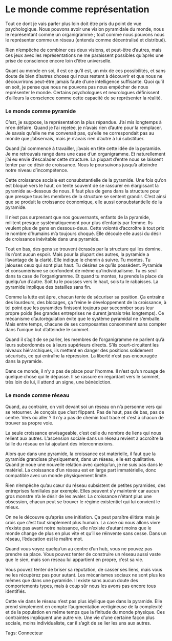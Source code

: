 # Le monde comme représentation

Tout ce dont je vais parler plus loin doit être pris du point de vue psychologique. Nous pouvons avoir une vision pyramidale du monde, nous le représentant comme un organigramme ; tout comme nous pouvons nous le représenter comme un réseau (entendu comme décentralisé et distribué).

Rien n’empêche de combiner ces deux visions, et peut-être d’autres, mais ces jeux avec les représentations ne me paraissent possibles qu’après une prise de conscience encore loin d’être universelle.

Quant au monde en soi, il est ce qu’il est, un mix de ces possibilités, et sans doute de bien d’autres choses qui nous restent à découvrir et que nous ne découvrirons peut-être jamais faute d’une intelligence suffisante. Quoi qu’il en soit, je pense que nous ne pouvons pas nous empêcher de nous représenter le monde. Certains psychologues et neurologues définissent d’ailleurs la conscience comme cette capacité de se représenter la réalité.

### Le monde comme pyramide

C’est, je suppose, la représentation la plus répandue. J’ai mis longtemps à m’en défaire. Quand je l’ai rejetée, je n’avais rien d’autre pour la remplacer. Je savais qu’elle ne me convenait pas, qu’elle ne correspondait pas au monde que j’observais, mais je n’avais rien d’autre à lui substituer.

Quand j’ai commencé à travailler, j’avais en tête cette idée de la pyramide. Je me retrouvais rangé dans une case d’un organigramme. Et naturellement j’ai eu envie d’escalader cette structure. La plupart d’entre nous se laissent tenter par ce désir de croissance. Nous le poursuivons jusqu’à atteindre notre niveau d’incompétence.

Cette croissance sociale est consubstantielle de la pyramide. Une fois qu’on est bloqué vers le haut, on tente souvent de se rassurer en élargissant la pyramide au-dessous de nous. Il faut plus de gens dans la structure pour que presque tous les membres de la structure se sentent grandir. C’est ainsi que se produit la croissance économique, elle aussi consubstantielle de la pyramide.

Il n’est pas surprenant que nos gouvernants, enfants de la pyramide, militent presque systématiquement pour plus d’enfants par femme. Ils veulent plus de gens en dessous-deux. Cette volonté d’accroître à tout prix le nombre d’humains m’a toujours choqué. Elle découle elle aussi du désir de croissance inévitable dans une pyramide.

Tout en bas, des gens se trouvent écrasés par la structure qui les domine. Ils n’ont aucun espoir. Mais pour la plupart des autres, la pyramide a l’avantage de la clarté. Elle indique le chemin à suivre. Tu montes. Tu jalouses ceux qui sont plus haut. Tu désires ce qu’ils possèdent. Pyramide et consumérisme se confondent de même qu’individualisme. Tu es seul dans ta case de l’organigramme. Et quand tu montes, tu prends la place de quelqu’un d’autre. Soit tu le pousses vers le haut, sois tu le rabaisses. La pyramide implique des batailles sans fin.

Comme la lutte est âpre, chacun tente de sécuriser sa position. Ça entraîne des lourdeurs, des blocages, ça freine le développement de la croissance, à tel point que les pyramides finissent toujours par succomber sous leur propre poids (les grandes entreprises ne durent jamais très longtemps). Ce mécanisme d’autorégulation évite que le système pyramidal ne s’emballe. Mais entre temps, chacune de ses composantes consomment sans compter dans l’unique but d’atteindre le sommet.

Quand il s’agit de se parler, les membres de l’organigramme ne parlent qu’à leurs subordonnés ou à leurs supérieurs directs. S’ils court-circuitent les niveaux hiérarchiques, ils mettent en danger des positions solidement sécurisés, ce qui entraîne la répression. La liberté n’est pas encouragée dans la pyramide.

Dans ce monde, il n’y a pas de place pour l’homme. Il n’est qu’un rouage de quelque chose qui le dépasse. Il se rassure en regardant vers le sommet, très loin de lui, il attend un signe, une bénédiction.

### Le monde comme réseau

Quand, au contraire, on voit devant soi un réseau on n’a personne vers qui se retourner. Je conçois que c’est flippant. Pas de haut, pas de bas, pas de centre. Vers où aller ? Il n’y a pas de chemin tout tracé et c’est à chacun de trouver sa propre voie.

La seule croissance envisageable, c’est celle du nombre de liens qui nous relient aux autres. L’ascension sociale dans un réseau revient à accroître la taille du réseau en lui ajoutant des interconnexions.

Alors que dans une pyramide, la croissance est matérielle, il faut que la pyramide grandisse physiquement, dans un réseau, elle est qualitative. Quand je noue une nouvelle relation avec quelqu’un, je ne suis pas dans le matériel. La croissance d’un réseau est en large part immatérielle, donc compatible avec un monde physiquement limité.

Rien n’empêche qu’au cœur du réseau subsistent de petites pyramides, des entreprises familiales par exemple. Elles peuvent s’y maintenir car aucun gros monstre n’a le désir de les avaler. La croissance n’étant plus une obsession, chacun peut se trouver le régime existentiel qui lui convient le mieux.

On ne le découvre qu’après une initiation. Ça peut paraître élitiste mais je crois que c’est tout simplement plus humain. La case où nous allons vivre n’existe pas avant notre naissance, elle n’existe d’autant moins que le monde change de plus en plus vite et qu’il se réinvente sans cesse. Dans un réseau, l’éducation est le maître mot.

Quand vous voyez quelqu’un au centre d’un hub, vous ne pouvez pas prendre sa place. Vous pouvez tenter de construire un réseau aussi vaste que le sien, mais son réseau lui appartient en propre, c’est sa vie.

Vous pouvez tenter de briser sa réputation, de casser ses liens, mais vous ne les récupérez pas pour autant. Les mécanismes sociaux ne sont plus les mêmes que dans une pyramide. Il existe sans aucun doute des comportements types, mais à coup sûr nous les avons pas encore tous identifiés.

Cette vie dans le réseau n’est pas plus idyllique que dans la pyramide. Elle prend simplement en compte l’augmentation vertigineuse de la complexité et de la population en même temps que la finitude du monde physique. Ces contraintes impliquent une autre vie. Une vie d’une certaine façon plus sociale, moins individualiste, car il s’agit de se lier les uns aux autres.

Tags: Connecteur